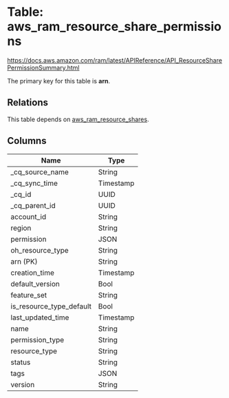 # Table: aws_ram_resource_share_permissions

https://docs.aws.amazon.com/ram/latest/APIReference/API_ResourceSharePermissionSummary.html

The primary key for this table is **arn**.

## Relations
This table depends on [aws_ram_resource_shares](aws_ram_resource_shares.md).


## Columns
| Name          | Type          |
| ------------- | ------------- |
|_cq_source_name|String|
|_cq_sync_time|Timestamp|
|_cq_id|UUID|
|_cq_parent_id|UUID|
|account_id|String|
|region|String|
|permission|JSON|
|oh_resource_type|String|
|arn (PK)|String|
|creation_time|Timestamp|
|default_version|Bool|
|feature_set|String|
|is_resource_type_default|Bool|
|last_updated_time|Timestamp|
|name|String|
|permission_type|String|
|resource_type|String|
|status|String|
|tags|JSON|
|version|String|